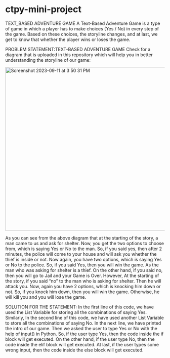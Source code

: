 # ctpy-mini-project
TEXT_BASED ADVENTURE GAME
A Text-Based Adventure Game is a type of game in which a player has to make
choices (Yes / No) in every step of the game. Based on these choices, the storyline changes, and at last, we get to know that
whether the player wins or loses the game.

PROBLEM STATEMENT:TEXT-BASED ADVENTURE GAME
Check for a diagram that is uploaded in this repository which will help you in better understanding the storyline of our game:

<img width="517" alt="Screenshot 2023-09-11 at 3 50 31 PM" src="https://github.com/keerthanamg/ctpy-mini-project/assets/88154987/012d07db-2909-48e6-a35d-9df1a7772e7b">

As you can see from the above diagram that at the starting of the story, a man came to us and ask for shelter. Now, you get the two options to choose from, which is saying Yes or No to the man. So, if you said yes, then after 2 minutes, the police will come to your house and will ask you whether the thief is inside or not. Now again, you have two options, which is saying Yes or No to the police. So, if you said Yes, then you will win the game. As the man who was asking for shelter is a thief. On the other hand, if you said no, then you will go to Jail and your Game is Over. However, At the starting of the story, if you said “no” to the man who is asking for shelter. Then he will attack you. Now, again you have 2 options, which is knocking him down or not. So, if you knock him down, then you will win the game. Otherwise, he will kill you and you will lose the game.

SOLUTION FOR THE STATEMENT:
In the first line of this code, we have used the List Variable for storing all the combinations of saying Yes. Similarly, In the second line of this code, we have used another List Variable to store all the combinations of saying No.
In the next line, we have printed the intro of our game. Then we asked the user to type Yes or No with the help of input() in Python. So, if the user type Yes, then the code inside the if block will get executed. On the other hand, if the user type No, then the code inside the elif block will get executed. At last, if the user types some wrong input, then the code inside the else block will get executed.
